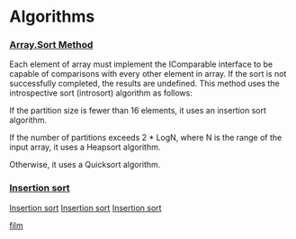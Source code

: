 # Algorithms

### [Array.Sort Method](https://msdn.microsoft.com/en-us/library/6tf1f0bc(v=vs.110).aspx)
Each element of array must implement the IComparable interface to be capable of comparisons with every other element in array.
If the sort is not successfully completed, the results are undefined.
This method uses the introspective sort (introsort) algorithm as follows:

If the partition size is fewer than 16 elements, it uses an insertion sort algorithm.

If the number of partitions exceeds 2 * LogN, where N is the range of the input array, it uses a Heapsort algorithm.

Otherwise, it uses a Quicksort algorithm.


### [Insertion sort](https://www.khanacademy.org/computing/computer-science/algorithms/insertion-sort/a/insertion-sort)
[Insertion sort](http://interactivepython.org/runestone/static/pythonds/SortSearch/TheInsertionSort.html)
[Insertion sort](https://ru.wikipedia.org/wiki/%D0%A1%D0%BE%D1%80%D1%82%D0%B8%D1%80%D0%BE%D0%B2%D0%BA%D0%B0_%D0%B2%D1%81%D1%82%D0%B0%D0%B2%D0%BA%D0%B0%D0%BC%D0%B8)
[Insertion sort](https://www.tutorialspoint.com/data_structures_algorithms/insertion_sort_algorithm.htm)



[film](https://voriginale.tv/video/the-intern/)


